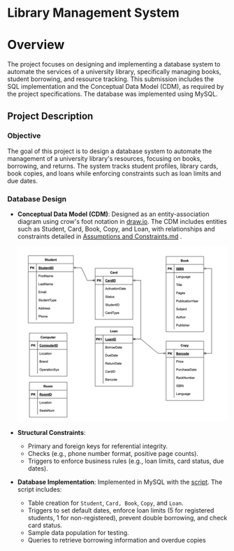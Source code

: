 # Library Management System

# Overview

The project focuses on designing and implementing a database system to automate the services of a university library, specifically managing books, student borrowing, and resource tracking. This submission includes the SQL implementation and the Conceptual Data Model (CDM), as required by the project specifications. The database was implemented using MySQL.

## Project Description

### Objective

The goal of this project is to design a database system to automate the management of a university library's resources, focusing on books, borrowing, and returns. The system tracks student profiles, library cards, book copies, and loans while enforcing constraints such as loan limits and due dates.

### Database Design

- **Conceptual Data Model (CDM)**: Designed as an entity-association diagram using crow's foot notation in [draw.io](draw.io). The CDM includes entities such as Student, Card, Book, Copy, and Loan, with relationships and constraints detailed in  [Assumptions and Constraints.md](https://github.com/jachinrao/library-management-system/blob/main/results/Assumptions%20and%20Constraints.md) .

  [![CDM Diagram](results/cdm.png)](https://github.com/zhexinrao/library-management-system/blob/main/results/cdm.png)

- **Structural Constraints**:

  - Primary and foreign keys for referential integrity.
  - Checks (e.g., phone number format, positive page counts).
  - Triggers to enforce business rules (e.g., loan limits, card status, due dates).

- **Database Implementation**: Implemented in MySQL with the [script](https://github.com/jachinrao/library-management-system/tree/main/src). The script includes:

  - Table creation for `Student`, `Card, Book`, `Copy`, and `Loan`.
  - Triggers to set default dates, enforce loan limits (5 for registered students, 1 for non-registered), prevent double borrowing, and check card status.
  - Sample data population for testing.
  - Queries to retrieve borrowing information and overdue copies